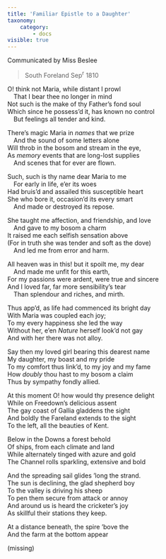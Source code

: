 ```yaml
---
title: 'Familiar Epistle to a Daughter'
taxonomy:
    category:
        - docs
visible: true
---
```


<div class="author">Communicated by Miss Beslee</div>

> South Foreland Sep<sup>r</sup> 1810

O! think not Maria, while distant I prowl  
&emsp;That I bear thee no longer in mind  
Not such is the make of thy Father’s fond soul  
Which since he possess’d it, has known no control  
&emsp;But feelings all tender and kind.

There’s magic Maria in *names* that we prize  
&emsp;And the sound of some letters alone  
Will throb in the bosom and stream in the eye,  
As *memory* events that are long-lost supplies  
&emsp;And scenes that for ever are flown.

Such, such is thy name dear Maria to me  
&emsp;For early in life, e’er its woes  
Had bruis’d and assailed this susceptible heart  
She who bore it, occasion’d its every smart  
&emsp;And made or destroyed its repose.

She taught me affection, and friendship, and love  
&emsp;And gave to my bosom a charm  
It raised me each selfish sensation above  
(For in truth she was tender and soft as the dove)  
&emsp;And led me from error and harm.

All heaven was in this! but it spoilt me, my dear  
&emsp;And made me unfit for this earth,  
For my passions were ardent, were true and sincere  
And I loved far, far more sensibility’s tear  
&emsp;Than splendour and riches, and mirth.

Thus app’d, as life had commenced its bright day  
With Maria was coupled each joy;  
To my every happiness she led the way  
Without her, e’en *Nature* herself look’d not gay  
And with her there was not alloy.

Say then my loved girl bearing this dearest name  
My daughter, my boast and my pride  
To my comfort thus link’d, to my joy and my fame  
How *doubly* thou hast to my bosom a claim  
Thus by sympathy fondly allied.

At this moment O! how would thy presence delight  
While on Freedown’s delicious assent  
The gay coast of Gallia gladdens the sight  
And boldly the Fareland extends to the sight  
To the left, all the beauties of Kent.

Below in the Downs a forest behold  
Of ships, from each climate and land  
While alternately tinged with azure and gold  
The Channel rolls sparkling, extensive and bold  

And the spreading sail glides ’long the strand.  
The sun is declining, the glad shepherd boy   
To the valley is driving his sheep  
To pen them secure from attack or annoy  
And around us is heard the cricketer’s joy  
As skillful their stations they keep.

At a distance beneath, the spire ’bove the  
And the farm at the bottom appear

<span data-tippy="Incomplete scan" class="green">(missing)</span>